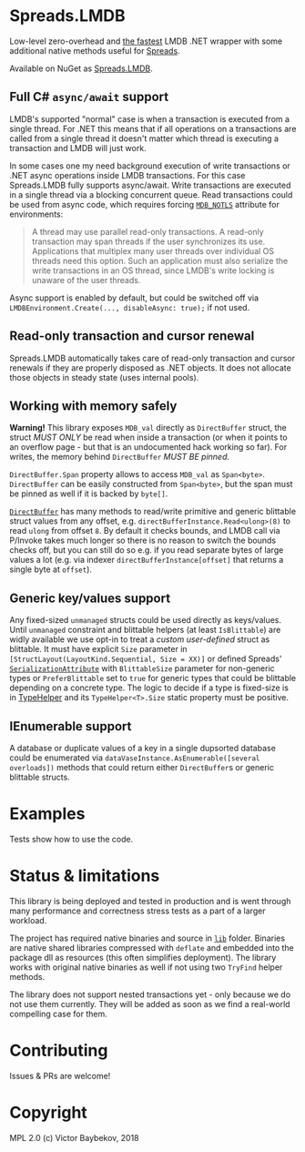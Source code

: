 # Spreads.LMDB

Low-level zero-overhead and [the fastest](https://github.com/Spreads/Spreads.LMDB/commit/4085dde649ef9ebb64310f2627299762dd62d5ce) LMDB .NET wrapper with some additional native 
methods useful for [Spreads](https://github.com/Spreads/).

Available on NuGet as [Spreads.LMDB](https://www.nuget.org/packages/Spreads.LMDB).

## Full C# `async/await` support

LMDB's supported "normal" case is when a transaction is executed from a single thread. For .NET this means 
that if all operations on a transactions are called from a single thread it doesn't matter which
thread is executing a transaction and LMDB will just work.

In some cases one my need background execution of write transactions or .NET async operations inside LMDB transactions. For this case Spreads.LMDB
fully supports async/await. Write transactions are executed in a single thread via a blocking concurrent queue. Read transactions could be used from async code, which requires forcing [`MDB_NOTLS`](http://www.lmdb.tech/doc/group__mdb.html#ga32a193c6bf4d7d5c5d579e71f22e9340) 
attribute for environments:

> A thread may use parallel read-only transactions. A read-only transaction may span threads if the user synchronizes its use. Applications that multiplex many user threads over individual OS threads need this option. Such an application must also serialize the write transactions in an OS thread, since LMDB's write locking is unaware of the user threads.

Async support is enabled by default, but could be switched off 
via `LMDBEnvironment.Create(..., disableAsync: true);` if not used.

## Read-only transaction and cursor renewal

Spreads.LMDB automatically takes care of read-only transaction and cursor renewals 
if they are properly disposed as .NET objects. It does not allocate those 
objects in steady state (uses internal pools).

## Working with memory safely

**Warning!** This library exposes `MDB_val` directly as `DirectBuffer` struct, the struct *MUST ONLY* be read when inside a transaction
(or when it points to an overflow page - but that is an undocumented hack working so far). For writes, 
the memory behind `DirectBuffer` *MUST BE pinned*. 

`DirectBuffer.Span` property allows to access `MDB_val` as `Span<byte>`. `DirectBuffer` can be easily constructed from `Span<byte>`, 
but the span must be pinned as well if it is backed by `byte[]`.

[`DirectBuffer`](https://github.com/Spreads/Spreads/blob/master/src/Spreads.Core/Buffers/DirectBuffer.cs) has many methods
 to read/write primitive and generic blittable struct values from any offset, 
e.g. `directBufferInstance.Read<ulong>(8)` to read `ulong` from offset `8`. By default
it checks bounds, and LMDB call via P/Invoke takes much longer so there is no reason to switch the 
bounds checks off, but you can still do so e.g. if you read separate bytes of large values
 a lot (e.g. via indexer `directBufferInstance[offset]` that returns a single byte at `offset`).

## Generic key/values support

Any fixed-sized `unmanaged` structs could be used directly as keys/values. Until `unmanaged`
constraint and blittable helpers (at least `IsBlittable`) are widly available we use
opt-in to treat a *custom user-defined* struct as blittable. It must have explicit `Size`
parameter in `[StructLayout(LayoutKind.Sequential, Size = XX)]` or defined Spreads' 
[`SerializationAttribute`](https://github.com/Spreads/Spreads/blob/master/src/Spreads.Core/Serialization/SerializationAttribute.cs)
with `BlittableSize` parameter for non-generic types or `PreferBlittable` set to `true`
for generic types that could be blittable depending on a concrete type. The logic to decide
if a type is fixed-size is in [TypeHelper<T>](https://github.com/Spreads/Spreads/blob/master/src/Spreads.Core/Serialization/TypeHelper.cs)
and its `TypeHelper<T>.Size` static property must be positive.

## IEnumerable support

A database or duplicate values of a key in a single dupsorted database could be enumerated via `dataVaseInstance.AsEnumerable([several overloads])` methods that could return 
either `DirectBuffer`s or generic blittable structs.

# Examples

Tests show how to use the code.

# Status & limitations

This library is being deployed and tested in production and is went through many performance 
and correctness stress tests as a part of a larger workload.

The project has required native binaries and source in [`lib`](https://github.com/Spreads/Spreads.LMDB/tree/master/lib) folder. 
Binaries are native shared libraries compressed with 
`deflate` and embedded into the package dll as resources (this often simplifies deployment). 
The library works with original native binaries as well if not using two `TryFind` helper methods.

The library does not support nested transactions yet - only because we do not use them currently. 
They will be added as soon as we find a real-world compelling case for them. 


# Contributing

Issues & PRs are welcome!

# Copyright

MPL 2.0
(c) Victor Baybekov, 2018

